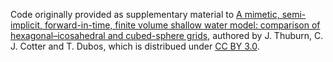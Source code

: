 Code originally provided as supplementary material to [A mimetic, semi-implicit, forward-in-time, finite volume shallow water model: comparison of hexagonal–icosahedral and cubed-sphere grids](http://dx.doi.org/10.5194/gmd-7-909-2014), authored by J. Thuburn, C. J. Cotter and T. Dubos, which is distribued under [CC BY 3.0](https://creativecommons.org/licenses/by/3.0/).

